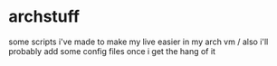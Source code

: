 # archstuff
some scripts i've made to make my live easier in my arch vm / also i'll probably add some config files once i get the hang of it 
